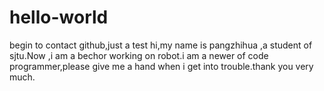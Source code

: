 # hello-world
begin to contact github,just a test
hi,my name is pangzhihua ,a student of sjtu.Now ,i am a bechor working on robot.i am a newer of code programmer,please give me a hand when i get into trouble.thank you very much.
